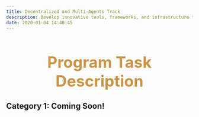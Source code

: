 ```yaml
---
title: Decentralized and Multi-Agents Track
description: Develop innovative tools, frameworks, and infrastructure to enhance multi-agent capabilities and decentralized deployment. Investigate how multiple agents interact with each other and how we can better leverage their capabilities. Design novel applications across domains, emphasizing decentralization benefits like robustness, scalability, and privacy.
date: 2020-01-04 14:40:45
---
```


<div style="text-align: center;">
  <h1 style="font-weight: bold; font-size: 3em; color: #CB9445;">Program Task Description</h1>
</div>

<h2>Category 1: Coming Soon!</h2>
